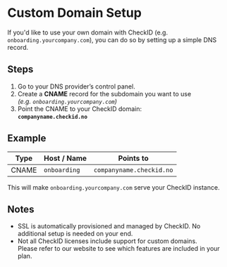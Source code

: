 # Custom Domain Setup

If you'd like to use your own domain with CheckID (e.g. `onboarding.yourcompany.com`), you can do so by setting up a simple DNS record.

## Steps

1. Go to your DNS provider’s control panel.
2. Create a **CNAME** record for the subdomain you want to use  
   *(e.g. `onboarding.yourcompany.com`)*
3. Point the CNAME to your CheckID domain:  
   **`companyname.checkid.no`**

## Example

| Type  | Host / Name             | Points to                |
|-------|-------------------------|--------------------------|
| CNAME | `onboarding`            | `companyname.checkid.no` |

This will make `onboarding.yourcompany.com` serve your CheckID instance.

## Notes

- SSL is automatically provisioned and managed by CheckID. No additional setup is needed on your end.
- Not all CheckID licenses include support for custom domains.  
  Please refer to our website to see which features are included in your plan.
